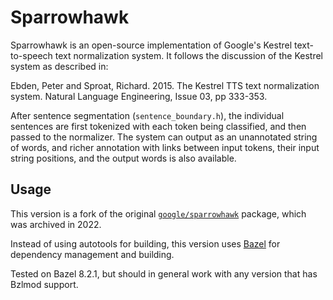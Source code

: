 # Sparrowhawk

Sparrowhawk is an open-source implementation of Google's Kestrel text-to-speech
text normalization system.  It follows the discussion of the Kestrel system as
described in:

Ebden, Peter and Sproat, Richard. 2015. The Kestrel TTS text normalization
system. Natural Language Engineering, Issue 03, pp 333-353.

After sentence segmentation (`sentence_boundary.h`), the individual sentences are
first tokenized with each token being classified, and then passed to the
normalizer. The system can output as an unannotated string of words, and richer
annotation with links between input tokens, their input string positions, and
the output words is also available.

## Usage

This version is a fork of the original
[`google/sparrowhawk`](https://github.com/google/sparrowhawk) package, which
was archived in 2022.

Instead of using autotools for building, this version uses
[Bazel](https://bazel.build) for dependency management and building.

Tested on Bazel 8.2.1, but should in general work with any version that has
Bzlmod support.
